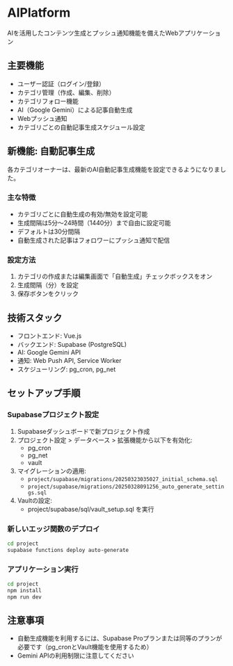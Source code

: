 # AIPlatform

AIを活用したコンテンツ生成とプッシュ通知機能を備えたWebアプリケーション

## 主要機能

- ユーザー認証（ログイン/登録）
- カテゴリ管理（作成、編集、削除）
- カテゴリフォロー機能
- AI（Google Gemini）による記事自動生成
- Webプッシュ通知
- カテゴリごとの自動記事生成スケジュール設定

## 新機能: 自動記事生成

各カテゴリオーナーは、最新のAI自動記事生成機能を設定できるようになりました。

### 主な特徴

- カテゴリごとに自動生成の有効/無効を設定可能
- 生成間隔は5分〜24時間（1440分）まで自由に設定可能
- デフォルトは30分間隔
- 自動生成された記事はフォロワーにプッシュ通知で配信

### 設定方法

1. カテゴリの作成または編集画面で「自動生成」チェックボックスをオン
2. 生成間隔（分）を設定
3. 保存ボタンをクリック

## 技術スタック

- フロントエンド: Vue.js
- バックエンド: Supabase (PostgreSQL)
- AI: Google Gemini API
- 通知: Web Push API, Service Worker
- スケジューリング: pg_cron, pg_net

## セットアップ手順

### Supabaseプロジェクト設定

1. Supabaseダッシュボードで新プロジェクト作成
2. プロジェクト設定 > データベース > 拡張機能から以下を有効化:
   - pg_cron
   - pg_net
   - vault
3. マイグレーションの適用:
   - `project/supabase/migrations/20250323035027_initial_schema.sql`
   - `project/supabase/migrations/20250328091256_auto_generate_settings.sql`
4. Vaultの設定:
   - project/supabase/sql/vault_setup.sql を実行

### 新しいエッジ関数のデプロイ

```bash
cd project
supabase functions deploy auto-generate
```

### アプリケーション実行

```bash
cd project
npm install
npm run dev
```

## 注意事項

- 自動生成機能を利用するには、Supabase Proプランまたは同等のプランが必要です（pg_cronとVault機能を使用するため）
- Gemini APIの利用制限に注意してください
